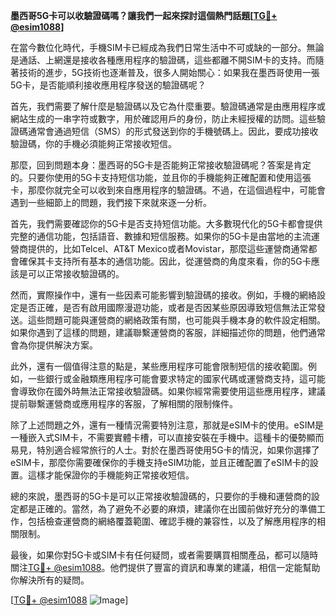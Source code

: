 **墨西哥5G卡可以收驗證碼嗎？讓我們一起來探討這個熱門話題[[TG💪+ @esim1088](https://t.me/s/esim1088)]**

在當今數位化時代，手機SIM卡已經成為我們日常生活中不可或缺的一部分。無論是通話、上網還是接收各種應用程序的驗證碼，這些都離不開SIM卡的支持。而隨著技術的進步，5G技術也逐漸普及，很多人開始關心：如果我在墨西哥使用一張5G卡，是否能順利接收應用程序發送的驗證碼呢？

首先，我們需要了解什麼是驗證碼以及它為什麼重要。驗證碼通常是由應用程序或網站生成的一串字符或數字，用於確認用戶的身份，防止未經授權的訪問。這些驗證碼通常會通過短信（SMS）的形式發送到你的手機號碼上。因此，要成功接收驗證碼，你的手機必須能夠正常接收短信。

那麼，回到問題本身：墨西哥的5G卡是否能夠正常接收驗證碼呢？答案是肯定的。只要你使用的5G卡支持短信功能，並且你的手機能夠正確配置和使用這張卡，那麼你就完全可以收到來自應用程序的驗證碼。不過，在這個過程中，可能會遇到一些細節上的問題，我們接下來就來逐一分析。

首先，我們需要確認你的5G卡是否支持短信功能。大多數現代化的5G卡都會提供完整的通信功能，包括語音、數據和短信服務。如果你的5G卡是由當地的主流運營商提供的，比如Telcel、AT&T Mexico或者Movistar，那麼這些運營商通常都會確保其卡支持所有基本的通信功能。因此，從運營商的角度來看，你的5G卡應該是可以正常接收驗證碼的。

然而，實際操作中，還有一些因素可能影響到驗證碼的接收。例如，手機的網絡設定是否正確，是否有啟用國際漫遊功能，或者是否因某些原因導致短信無法正常發送。這些問題可能與運營商的網絡政策有關，也可能與手機本身的軟件設定相關。如果你遇到了這樣的問題，建議聯繫運營商的客服，詳細描述你的問題，他們通常會為你提供解決方案。

此外，還有一個值得注意的點是，某些應用程序可能會限制短信的接收範圍。例如，一些銀行或金融類應用程序可能會要求特定的國家代碼或運營商支持，這可能會導致你在國外時無法正常接收驗證碼。如果你經常需要使用這些應用程序，建議提前聯繫運營商或應用程序的客服，了解相關的限制條件。

除了上述問題之外，還有一種情況需要特別注意，那就是eSIM卡的使用。eSIM是一種嵌入式SIM卡，不需要實體卡槽，可以直接安裝在手機中。這種卡的優勢顯而易見，特別適合經常旅行的人士。對於在墨西哥使用5G卡的情況，如果你選擇了eSIM卡，那麼你需要確保你的手機支持eSIM功能，並且正確配置了eSIM卡的設置。這樣才能保證你的手機能夠正常接收短信。

總的來說，墨西哥的5G卡是可以正常接收驗證碼的，只要你的手機和運營商的設定都是正確的。當然，為了避免不必要的麻煩，建議你在出國前做好充分的準備工作，包括檢查運營商的網絡覆蓋範圍、確認手機的兼容性，以及了解應用程序的相關限制。

最後，如果你對5G卡或SIM卡有任何疑問，或者需要購買相關產品，都可以隨時關注[TG💪+ @esim1088](https://t.me/s/esim1088)。他們提供了豐富的資訊和專業的建議，相信一定能幫助你解決所有的疑問。

[[TG💪+ @esim1088](https://t.me/s/esim1088) ![Image](https://i.postimg.cc/4NQfJmqS/Snipaste-2025-05-13-00-14-12.png)]
